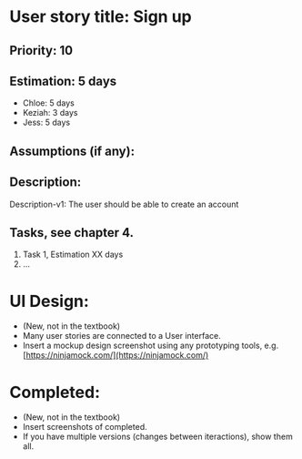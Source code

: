 
# User story title: Sign up

## Priority: 10 

## Estimation: 5 days

* Chloe: 5 days 
* Keziah: 3 days
* Jess: 5 days

## Assumptions (if any):

## Description: 
Description-v1: The user should be able to create an account

## Tasks, see chapter 4.

1. Task 1, Estimation XX days
2. ...


# UI Design:
* (New, not in the textbook) 
* Many user stories are connected to a User interface.
* Insert a mockup design screenshot using any prototyping tools, e.g. [https://ninjamock.com/](https://ninjamock.com/)

# Completed:
* (New, not in the textbook) 
* Insert screenshots of completed. 
* If you have multiple versions (changes between iteractions), show them all.

